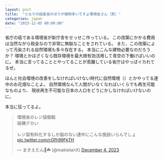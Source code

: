 ```yaml
---
layout: post
title:  "となりの経産省のほうが植物多いですよ環境省さん（笑）"
categories: japan
date: "2023-12-05 00:00:00"
---
```


省庁の癌である環境省が新庁舎をせっせこ作っている。
この改築にかかる費用は当然ながら税金なので非常に無駄なことをされている。
また、この改築によって汚染される自然環境も多々存在する。
本当にこんな建物必要なのだろうか？
環境とかほざくなら既存環境を最大限有効活用して青空の下働けばいいのに。
本当に言ってることとやってることが乖離している省庁はやっぱイカれてるぜ。

ほんと社会環境の改善をしなければいけない時代に自然環境（）とかやってる連中のお花畑なことよ。
自然環境なんて人間がいなくなればいくらでも再生可能なものより、
現状再生不可能な日本の人口をどうにかしなければいけないのに。

本当に狂ってるよ。

<blockquote class="twitter-tweet tw-align-center"><p lang="ja" dir="ltr">環境省のレジ袋御殿<br>結構デカい<br><br>レジ袋有料化するしか脳のない連中にこんな施設いらんでしょ <a href="https://t.co/cGfh99FkTH">pic.twitter.com/cGfh99FkTH</a></p>&mdash; まきえたん🥦☘️ (@makietanX) <a href="https://twitter.com/makietanX/status/1731807431745785946?ref_src=twsrc%5Etfw">December 4, 2023</a></blockquote> <script async src="https://platform.twitter.com/widgets.js" charset="utf-8"></script>
